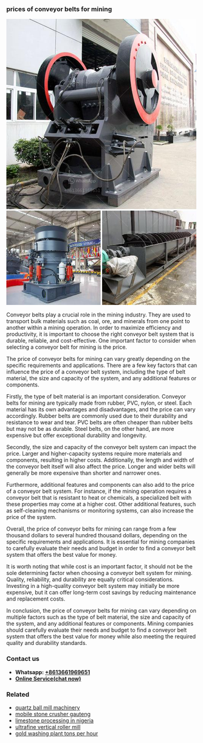 <h3>prices of conveyor belts for mining</h3><img src='1708587191.jpg' alt=''><p>Conveyor belts play a crucial role in the mining industry. They are used to transport bulk materials such as coal, ore, and minerals from one point to another within a mining operation. In order to maximize efficiency and productivity, it is important to choose the right conveyor belt system that is durable, reliable, and cost-effective. One important factor to consider when selecting a conveyor belt for mining is the price.</p><p>The price of conveyor belts for mining can vary greatly depending on the specific requirements and applications. There are a few key factors that can influence the price of a conveyor belt system, including the type of belt material, the size and capacity of the system, and any additional features or components.</p><p>Firstly, the type of belt material is an important consideration. Conveyor belts for mining are typically made from rubber, PVC, nylon, or steel. Each material has its own advantages and disadvantages, and the price can vary accordingly. Rubber belts are commonly used due to their durability and resistance to wear and tear. PVC belts are often cheaper than rubber belts but may not be as durable. Steel belts, on the other hand, are more expensive but offer exceptional durability and longevity.</p><p>Secondly, the size and capacity of the conveyor belt system can impact the price. Larger and higher-capacity systems require more materials and components, resulting in higher costs. Additionally, the length and width of the conveyor belt itself will also affect the price. Longer and wider belts will generally be more expensive than shorter and narrower ones.</p><p>Furthermore, additional features and components can also add to the price of a conveyor belt system. For instance, if the mining operation requires a conveyor belt that is resistant to heat or chemicals, a specialized belt with these properties may come at a higher cost. Other additional features, such as self-cleaning mechanisms or monitoring systems, can also increase the price of the system.</p><p>Overall, the price of conveyor belts for mining can range from a few thousand dollars to several hundred thousand dollars, depending on the specific requirements and applications. It is essential for mining companies to carefully evaluate their needs and budget in order to find a conveyor belt system that offers the best value for money.</p><p>It is worth noting that while cost is an important factor, it should not be the sole determining factor when choosing a conveyor belt system for mining. Quality, reliability, and durability are equally critical considerations. Investing in a high-quality conveyor belt system may initially be more expensive, but it can offer long-term cost savings by reducing maintenance and replacement costs.</p><p>In conclusion, the price of conveyor belts for mining can vary depending on multiple factors such as the type of belt material, the size and capacity of the system, and any additional features or components. Mining companies should carefully evaluate their needs and budget to find a conveyor belt system that offers the best value for money while also meeting the required quality and durability standards.</p><h3>Contact us</h3><ul><li><strong>Whatsapp:&nbsp;<a href="https://wa.me/8613661969651">+8613661969651</a></strong></li><li><a href="https://swt.shibang-china.com/?git&amp;zhl&amp;prices of conveyor belts for mining"><strong>Online Service(chat now)</strong></a></li></ul><h3>Related</h3><ul><li><a href='quartz ball mill machinery.md'>quartz ball mill machinery</a></li><li><a href='mobile stone crusher gauteng.md'>mobile stone crusher gauteng</a></li><li><a href='limestone processing in nigeria.md'>limestone processing in nigeria</a></li><li><a href='ultrafine vertical roller mill.md'>ultrafine vertical roller mill</a></li><li><a href='gold washing plant tons per hour.md'>gold washing plant tons per hour</a></li></ul>